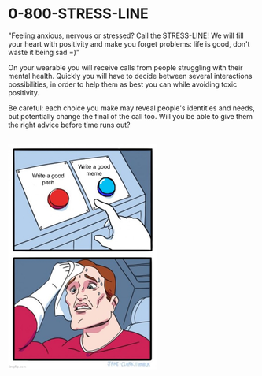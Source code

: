 # 0-800-STRESS-LINE

"Feeling anxious, nervous or stressed? Call the STRESS-LINE! We will fill your heart with positivity and make you forget problems: life is good, don't waste it being sad =)" 

On your wearable you will receive calls from people struggling with their mental health. Quickly you will have to decide between several interactions possibilities, in order to help them as best you can while avoiding toxic positivity. 

Be careful: each choice you make may reveal people's identities and needs, but potentially change the final of the call too. Will you be able to give them the right advice before time runs out?

</br>
<img
  src="data/button-meme.png"
  alt="representation on emotions"
  style="display: block;  width: 60%;">
